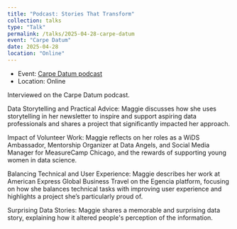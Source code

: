 ```yaml
---
title: "Podcast: Stories That Transform"
collection: talks
type: "Talk"
permalink: /talks/2025-04-28-carpe-datum
event: "Carpe Datum"
date: 2025-04-28
location: "Online"
---
```


- Event: [Carpe Datum podcast](https://open.spotify.com/episode/7y3GtZt5rus53Txl9Ok0Yh?si=WYWxhaDkQmCppof7IsQEvQ)
- Location: Online

Interviewed on the Carpe Datum podcast. 

Data Storytelling and Practical Advice: Maggie discusses how she uses storytelling in her newsletter to inspire and support aspiring data professionals and shares a project that significantly impacted her approach.

Impact of Volunteer Work: Maggie reflects on her roles as a WiDS Ambassador, Mentorship Organizer at Data Angels, and Social Media Manager for MeasureCamp Chicago, and the rewards of supporting young women in data science.

Balancing Technical and User Experience: Maggie describes her work at American Express Global Business Travel on the Egencia platform, focusing on how she balances technical tasks with improving user experience and highlights a project she’s particularly proud of.

Surprising Data Stories: Maggie shares a memorable and surprising data story, explaining how it altered people's perception of the information.
